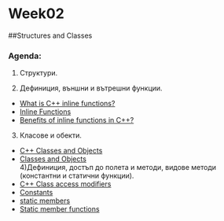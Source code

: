 # Week02

##Structures and Classes

### Agenda:

1) Структури. 

2) Дефиниция, външни и вътрешни функции.
 * <a href="http://www.cplusplus.com/articles/2LywvCM9/">What is C++ inline functions?</a><br/>
 * <a href="https://isocpp.org/wiki/faq/inline-functions/">Inline Functions </a><br/>
 * <a href="http://stackoverflow.com/questions/145838/benefits-of-inline-functions-in-c">Benefits of inline functions in C++?</a><br/>
3) Класове и обекти.
 * <a href="https://www.tutorialspoint.com/cplusplus/cpp_classes_objects.htm">C++ Classes and Objects</a><br/>
 * <a href="https://isocpp.org/wiki/faq/classes-and-objects">Classes and Objects</a><br/>
4)Дефиниция, достъп до полета и методи, видове методи (константни и статични функции).
 * <a href="https://www.tutorialspoint.com/cplusplus/cpp_class_access_modifiers.htm">C++ Class access modifiers</a><br/>
 * <a href="http://www.cplusplus.com/doc/tutorial/constants/">Constants</a><br/>
 * <a href="http://en.cppreference.com/w/cpp/language/static">static members</a><br/>
 * <a href="http://www.learncpp.com/cpp-tutorial/812-static-member-functions/">Static member functions</a><br/>